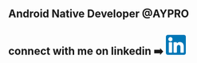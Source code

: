 ## Android Native Developer @AYPRO

## connect with me on linkedin ➡️ [<img src='linkedin.png' alt='linkedin' height='40'>](https://www.linkedin.com/in/tuna-%C3%BCnsal-183679167)
